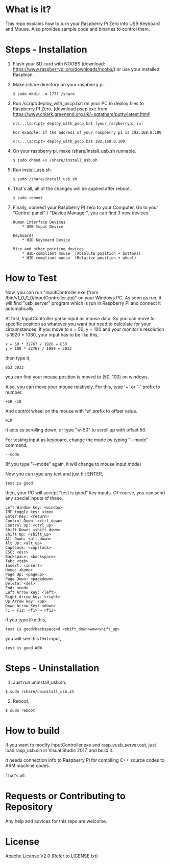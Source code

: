 What is it?
================================
This repo explains how to turn your Raspberry Pi Zero into USB Keyboard and Mouse. Also provides sample code and binaries to control them.

Steps - Installation
================================

1. Flash your SD card with NOOBS (download: https://www.raspberrypi.org/downloads/noobs/) or use your installed Raspbian.

2. Make /share directory on your raspberry pi.
    ```
    $ sudo mkdir -m 1777 /share
    ```

3. Run /script/deploy_with_pscp.bat on your PC to deploy files to Raspberry PI Zero. (download pscp.exe from https://www.chiark.greenend.org.uk/~sgtatham/putty/latest.html)
    ```
    c:\...\script> deploy_with_pscp.bat [your_raspberrypi_ip]

    For example, if the address of your raspberry pi is 192.168.0.100

    c:\...\script> deploy_with_pscp.bat 192.168.0.100
    ```

4. On your raspberry pi, make /share/install_usb.sh runnable.
    ```
    $ sudo chmod +x /share/install_usb.sh
    ```

5. Run install_usb.sh
    ```
    $ sudo /share/install_usb.sh
    ```

6. That's all, all of the changes will be applied after reboot.
    ```
    $ sudo reboot
    ```

7. Finally, connect your Raspberry PI zero to your Computer. Go to your "Control panel" / "Device Manager", you can find 3 new devices.
    ```
    Human Interface Devices
        * USB Input Device

    Keyboards
        * HID Keyboard Device

    Mice and other pointing devices
        * HID-compliant mouse  (Absolute position + buttons)
        * HID-compliant mouse  (Relative position + wheel)
    ```

How to Test
================================
Now, you can run "InputController.exe (from /bin/v1_0_0_0/InputController.zip)" on your Windows PC. As soon as run, it will find "usb_server" program which is run in Raspberry PI and connect it automatically.

At first, InputController parse input as mouse data. So you can move to specific position as whatever you want but need to calculate for your circumstances. If you move to x = 50, y = 100 and your monitor's resolution is 1920 * 1080, your input has to be like this,

```
x = 50 * 32767 / 1920 = 853
y = 100 * 32767 / 1080 = 3033
```

then type it,

```
853 3033
```

you can find your mouse position is moved to (50, 100) on windows.

Also, you can move your mouse relatively. For this, type '+' or '-' prefix to number.

```
+50 -10
```

And control wheel on the mouse with 'w' prefix to offset value.

```
w10
```

It acts as scrolling down, or type "w-50" to scroll up with offset 50.

For testing input as keyboard, change the mode by typing "--mode" command,

```
--mode
```
(If you type "--mode" again, it will change to mouse input mode)

Now you can type any text and just hit ENTER,

```
test is good
```

then, your PC will accept "test is good" key inputs. Of course, you can send any special inputs of these,

```
Left Window key: <window>
IME toggle key: <ime>
Enter Key: <return>
Control Down: <ctrl_down>
Control Up: <ctrl_up>
Shift Down: <shift_down>
Shift Up: <shift_up>
Alt Down: <alt_down>
Alt Up: <alt_up>
CapsLock: <capslock>
ESC: <esc>
Backspace: <backspace>
Tab: <tab>
Insert: <insert>
Home: <home>
Page Up: <pageup>
Page Down: <pagedown>
Delete: <del>
End: <end>
Left Arrow key: <left>
Right Arrow key: <right>
Up Arrow key: <up>
Down Arrow Key: <down>
F1 ~ F12: <f1> ~ <f12>
```

If you type like this,

```
test is good<backspace>d <shift_down>wow<shift_up>
```

you will see this text input,

```
test is good WOW
```


Steps - Uninstallation
================================
1. Just run uninstall_usb.sh.

```
$ sudo /share/uninstall_usb.sh
``` 

2. Reboot.
```
$ sudo reboot
``` 


How to build
================================
If you want to modify InputController.exe and rasp_vusb_server.out, just load rasp_usb.sln in Visual Studio 2017, and build it.

It needs connection info to Raspberry Pi for compiling C++ source codes to ARM machine codes.

That's all.

Requests or Contributing to Repository
================================
Any help and advices for this repo are welcome.

License
================================
Apache License V2.0
(Refer to LICENSE.txt)